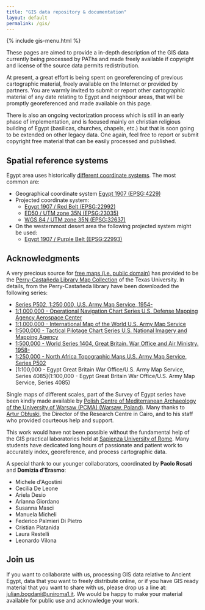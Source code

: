 ```yaml
---
title: "GIS data repository & documentation"
layout: default
permalink: /gis/
---
```


{% include gis-menu.html %}


These pages are aimed to provide a in-depth description of the GIS data currently
being processed by PAThs and made freely available if copyright and license of
the source data permits redistribution.

At present, a great effort is being spent on georeferencing of previous cartographic
material, freely available on the Internet or provided by partners. You are warmly
invited to submit or report other cartographic material of any date relating to Egypt
and neighbour areas, that will be promptly georeferenced and made available on this page.

There is also an ongoing vectorization process which is still in an early phase
of implementation, and is focused mainly on christian religious building of Egypt (basilicas,
churches, chapels, etc.) but that is soon going to be extended on other legacy data.
One again, feel free to report or submit copyright free material that can be easily
processed and published.

## Spatial reference systems
Egypt area uses historically [different coordinate systems](http://epsg.io/?q=egypt).
The most common are:
- Geographical coordinate system [Egypt 1907 (EPSG:4229)](http://epsg.io/4229)
- Projected coordinate system:
  - [Egypt 1907 / Red Belt (EPSG:22992)](http://epsg.io/22992)
  - [ED50 / UTM zone 35N (EPSG:23035)](http://epsg.io/23035)
  - [WGS 84 / UTM zone 35N (EPSG:32637)](http://epsg.io/32637)
- On the westernmost desert area the following projected system might be used:
  - [Egypt 1907 / Purple Belt (EPSG:22993)](http://epsg.io/22993)


## Acknowledgments
A very precious source for [free maps (i.e. public domain)](https://legacy.lib.utexas.edu/maps/faq.html#3.html) has provided to be the
[Perry-Castañeda Library Map Collection](https://legacy.lib.utexas.edu/maps/) of
the Texas University.
In details, from the Perry-Castañeda library have been downloaded the following series:
- [Series P502, 1:250,000, U.S. Army Map Service, 1954-](http://legacy.lib.utexas.edu/maps/ams/north_africa/)
- [1:1,000,000 - Operational Navigation Chart Series U.S. Defense Mapping Agency Aerospace Center](http://legacy.lib.utexas.edu/maps/onc/)
- [1:1,000,000 - International Map of the World U.S. Army Map Service](http://legacy.lib.utexas.edu/maps/imw/)
- [1:500,000 - Tactical Pilotage Chart Series U.S. National Imagery and Mapping Agency](http://legacy.lib.utexas.edu/maps/tpc/)
- [1:500,000 - World Series 1404, Great Britain. War Office and Air Ministry. 1958-](http://legacy.lib.utexas.edu/maps/ams/world/)
- [1:250,000 - North Africa Topographic Maps U.S. Army Map Service, Series P502](http://legacy.lib.utexas.edu/maps/ams/north_africa)
- [1:100,000 - Egypt Great Britain War Office/U.S. Army Map Service, Series 4085](1:100,000 - Egypt Great Britain War Office/U.S. Army Map Service, Series 4085)

Single maps of different scales, part of the Survey of Egypt series have been kindly
made available by [Polish Centre of Mediterranean Archaeology of the University of Warsaw (PCMA) (Warsaw, Poland)](https://pcma.uw.edu.pl/en/).
Many thanks to [Artur Obłuski](https://pcma.uw.edu.pl/o-nas/pracownicy/artur-obluski/),
the Director of the Research Centre in Cairo, and to his staff who provided courteous help and support.

This work would have not been possible without the fundamental help of the GIS
practical laboratories held at [Sapienza University of Rome](http://uniroma1.it).
Many students have dedicated long hours of passionate and patient work to accurately
index, georeference, and process cartographic data.

A special thank to our younger collaborators, coordinated by **Paolo Rosati** and **Domizia d'Erasmo**:
- Michele d'Agostini
- Cecilia De Leone
- Ariela Desio
- Arianna Giordano
- Susanna Masci
- Manuela Micheli
- Federico Palmieri Di Pietro
- Cristian Piatanida
- Laura Restelli
- Leonardo Vilona

## Join us
If you want to collaborate with us, processing GIS data relative to Ancient Egypt,
data that you want to freely distribute online, or if you have GIS ready material
that you want to share with us, please drop us a line at:
[julian.bogdani@uniroma1.it](mailto:julian.bogdani@uniroma1.it).
We would be happy to make your material available for public use and
acknowledge your work.
